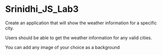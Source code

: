 # Srinidhi_JS_Lab3

Create an application that will show the weather information for a specific city.

Users should be able to get the weather information for any valid cities.

You can add any image of your choice as a background
